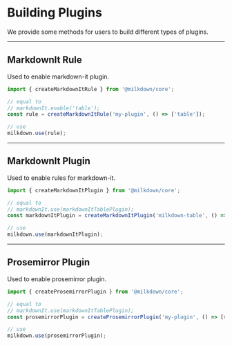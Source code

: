 # Building Plugins

We provide some methods for users to build different types of plugins.

---

## MarkdownIt Rule

Used to enable markdown-it plugin.

```typescript
import { createMarkdownItRule } from '@milkdown/core';

// equal to
// markdownIt.enable('table');
const rule = createMarkdownItRule('my-plugin', () => ['table']);

// use
milkdown.use(rule);
```

---

## MarkdownIt Plugin

Used to enable rules for markdown-it.

```typescript
import { createMarkdownItPlugin } from '@milkdown/core';

// equal to
// markdownIt.use(markdownItTablePlugin);
const markdownItPlugin = createMarkdownItPlugin('milkdown-table', () => [someMarkdownItPlugin]);

// use
milkdown.use(markdownItPlugin);
```

---

## Prosemirror Plugin

Used to enable prosemirror plugin.

```typescript
import { createProsemirrorPlugin } from '@milkdown/core';

// equal to
// markdownIt.use(markdownItTablePlugin);
const prosemirrorPlugin = createProsemirrorPlugin('my-plugin', () => [someProsemirrorPlugin]);

// use
milkdown.use(prosemirrorPlugin);
```
